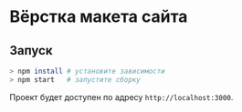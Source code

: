 # Вёрстка макета сайта

## Запуск
```bash
> npm install # установите зависимости
> npm start   # запустите сборку
```

Проект будет доступен по адресу `http://localhost:3000`.

